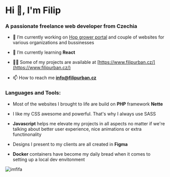<h1 style="align: center">Hi 👋, I'm Filip</h1>
<h3 style="align: center">A passionate freelance web developer from Czechia</h3>

- 🔭 I’m currently working on [Hop grower portal](https://www.portal-pestitele.cz) and couple of websites for various organizations and bussinesses

- 🌱 I’m currently learning **React**

- 👨‍💻 Some of my projects are available at [https://www.filipurban.cz/](https://www.filipurban.cz/)

- 📫 How to reach me **info@filipurban.cz**

<h3 style="align: left">Languages and Tools:</h3>

- Most of the websites I brought to life are build on **PHP** framework **Nette**

- I like my CSS awesome and powerful. That's why I always use SASS 

- **Javascript** helps me elevate my projects in all aspects no matter if we're talking about better user experience, nice animations or extra functinonality

- Designs I present to my clients are all created in **Figma** 

- **Docker** containers have become my daily bread when it comes to setting up a local dev envitonment

<p><img style="align: left" src="https://github-readme-stats.vercel.app/api/top-langs?username=imfifa&show_icons=true&locale=en&layout=compact" alt="imfifa" /></p>

